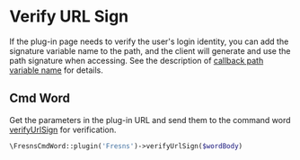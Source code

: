 # Verify URL Sign

If the plug-in page needs to verify the user's login identity, you can add the signature variable name to the path, and the client will generate and use the path signature when accessing. See the description of [callback path variable name](../callback/variables.md) for details.

## Cmd Word

Get the parameters in the plug-in URL and send them to the command word [verifyUrlSign](../../supports/cmd-word/basic.md#verifyurlsign) for verification.

```php
\FresnsCmdWord::plugin('Fresns')->verifyUrlSign($wordBody)
```
